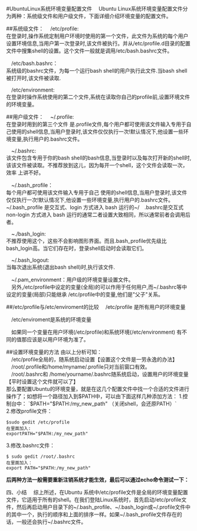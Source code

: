 #UbuntuLinux系统环境变量配置文件
&emsp;Ubuntu Linux系统环境变量配置文件分为两种：系统级文件和用户级文件，下面详细介绍环境变量的配置文件。 

##系统级文件：
&emsp;/etc/profile:  
在登录时,操作系统定制用户环境时使用的第一个文件，此文件为系统的每个用户设置环境信息,当用户第一次登录时,该文件被执行。并从/etc/profile.d目录的配置文件中搜集shell的设置。这个文件一般就是调用/etc/bash.bashrc文件。  

&emsp;/etc/bash.bashrc：  
系统级的bashrc文件，为每一个运行bash shell的用户执行此文件.当bash shell被打开时,该文件被读取.  

&emsp;/etc/environment:  
在登录时操作系统使用的第二个文件,系统在读取你自己的profile前,设置环境文件的环境变量。  

##用户级文件：
&emsp;~/.profile:  
在登录时用到的第三个文件 是.profile文件,每个用户都可使用该文件输入专用于自己使用的shell信息,当用户登录时,该文件仅仅执行一次!默认情况下,他设置一些环境变量,执行用户的.bashrc文件。  

&emsp;~/.bashrc:  
该文件包含专用于你的bash shell的bash信息,当登录时以及每次打开新的shell时,该该文件被读取。不推荐放到这儿，因为每开一个shell，这个文件会读取一次，效率 上讲不好。  

&emsp;~/.bash_profile：  
每个用户都可使用该文件输入专用于自己 使用的shell信息,当用户登录时,该文件仅仅执行一次!默认情况下,他设置一些环境变量,执行用户的.bashrc文件。~/.bash_profile 是交互式、login 方式进入 bash 运行的~/&emsp;.bashrc是交互式 non-login 方式进入 bash 运行的通常二者设置大致相同，所以通常前者会调用后者。  

&emsp;~./bash_login:  
不推荐使用这个，这些不会影响图形界面。而且.bash_profile优先级比bash_login高。当它们存在时，登录shell启动时会读取它们。    

&emsp;~/.bash_logout:  
当每次退出系统(退出bash shell)时,执行该文件.  

&emsp;~/.pam_environment：用户级的环境变量设置文件。  
&emsp;另外,/etc/profile中设定的变量(全局)的可以作用于任何用户,而~/.bashrc等中设定的变量(局部)只能继承 /etc/profile中的变量,他们是"父子"关系。   

##/etc/profile与/etc/enviroment的比较
&emsp;/etc/profile 是所有用户的环境变量  

&emsp;/etc/enviroment是系统的环境变量  

&emsp;如果同一个变量在用户环境(/etc/profile)和系统环境(/etc/environment) 有不同的值那应该是以用户环境为准了。  


##设置环境变量的方法
由以上分析可知：  
&emsp;/etc/profile全局的，随系统启动设置【设置这个文件是一劳永逸的办法】  
&emsp;/root/.profile和/home/myname/.profile只对当前窗口有效。  
&emsp;/root/.bashrc和 /home/yourname/.bashrc随系统启动，设置用户的环境变量【平时设置这个文件就可以了】  
那么要配置Ubuntu的环境变量，就是在这几个配置文件中找一个合适的文件进行操作了；如想将一个路径加入到$PATH中，可以由下面这样几种添加方法：  
1.控制台中：  
`$PATH="$PATH:/my_new_path"    （关闭shell，会还原PATH）`  
2.修改profile文件：  
```
$sudo gedit /etc/profile
在里面加入:
exportPATH="$PATH:/my_new_path"

```  
3.修改.bashrc文件：
```
$ sudo gedit /root/.bashrc
在里面加入：
export PATH="$PATH:/my_new_path"
```  
**后两种方法一般需要重新注销系统才能生效，最后可以通过echo命令测试一下：**  

四、小结
&emsp;综上所述，在Ubuntu 系统中/etc/profile文件是全局的环境变量配置文件，它适用于所有的shell。在我们登陆Linux系统时，首先启动/etc/profile文件，然后再启动用户目录下的~/.bash_profile、~/.bash_login或~/.profile文件中的其中一个，执行的顺序和上面的排序一样。如果~/.bash_profile文件存在的话，一般还会执行~/.bashrc文件。